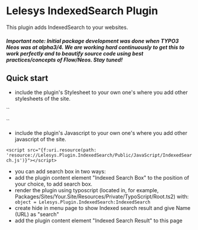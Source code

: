 Lelesys IndexedSearch Plugin
======================

This plugin adds IndexedSearch to your websites.

##### Important note: Initial package development was done when TYPO3 Neos was at alpha3/4. We are working hard continuously to get this to work perfectly and to beautify source code using best practices/concepts of Flow/Neos. Stay tuned!

Quick start
-----------

* include the plugin's Stylesheet to your own one's where you add other stylesheets of the site.

``
<link href="{f:uri.resource(path: 'resource://Lelesys.Plugin.IndexedSearch/Public/Stylesheets/IndexedSearch.css')}" rel="stylesheet" media="screen">
``

* include the plugin's Javascript to your own one's where you add other javascript of the site.

``<script src="{f:uri.resource(path: 'resource://Lelesys.Plugin.IndexedSearch/Public/JavaScript/IndexedSearch.js')}"></script>
``

* you can add search box in two ways:
 *  add the plugin content element "Indexed Search Box" to the position of your choice, to add search box.
 * render the plugin using typoscript (located in, for example, Packages/Sites/Your.Site/Resources/Private/TypoScript/Root.ts2) with:
  ` object = Lelesys.Plugin.IndexedSearch:IndexedSearch`
* create hide in menu page to show Indexed search result and give Name (URL) as "search"
* add the plugin content element "Indexed Search Result" to this page